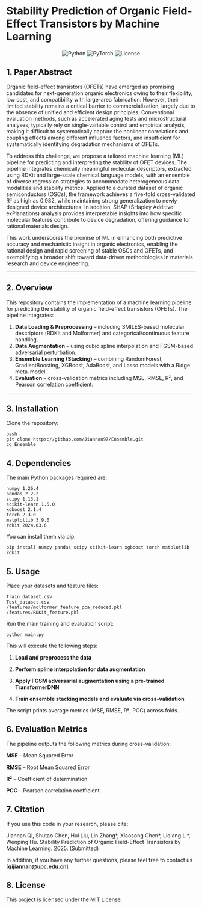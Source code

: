 # Stability Prediction of Organic Field-Effect Transistors by Machine Learning

<p align="center">
  <img src="https://img.shields.io/badge/python-3.10-blue" alt="Python">
  <img src="https://img.shields.io/badge/pytorch-2.3-red" alt="PyTorch">
  <img src="https://img.shields.io/badge/license-MIT-green" alt="License">
</p>

## 1. Paper Abstract

Organic field-effect transistors (OFETs) have emerged as promising candidates for next-generation organic electronics owing to their flexibility, low cost, and compatibility with large-area fabrication. However, their limited stability remains a critical barrier to commercialization, largely due to the absence of unified and efficient design principles. Conventional evaluation methods, such as accelerated aging tests and microstructural analyses, typically rely on single-variable control and empirical analysis, making it difficult to systematically capture the nonlinear correlations and coupling effects among different influence factors, and insufficient for systematically identifying degradation mechanisms of OFETs. 

To address this challenge, we propose a tailored machine learning (ML) pipeline for predicting and interpreting the stability of OFET devices. The pipeline integrates chemically meaningful molecular descriptors, extracted using RDKit and large-scale chemical language models, with an ensemble of diverse regression strategies to accommodate heterogeneous data modalities and stability metrics. Applied to a curated dataset of organic semiconductors (OSCs), the framework achieves a five-fold cross-validated R² as high as 0.982, while maintaining strong generalization to newly designed device architectures. In addition, SHAP (SHapley Additive exPlanations) analysis provides interpretable insights into how specific molecular features contribute to device degradation, offering guidance for rational materials design. 

This work underscores the promise of ML in enhancing both predictive accuracy and mechanistic insight in organic electronics, enabling the rational design and rapid screening of stable OSCs and OFETs, and exemplifying a broader shift toward data-driven methodologies in materials research and device engineering.

---

## 2. Overview

This repository contains the implementation of a machine learning pipeline for predicting the stability of organic field-effect transistors (OFETs). The pipeline integrates:

1. **Data Loading & Preprocessing** – including SMILES-based molecular descriptors (RDKit and Molformer) and categorical/continuous feature handling.
2. **Data Augmentation** – using cubic spline interpolation and FGSM-based adversarial perturbation.
3. **Ensemble Learning (Stacking)** – combining RandomForest, GradientBoosting, XGBoost, AdaBoost, and Lasso models with a Ridge meta-model.
4. **Evaluation** – cross-validation metrics including MSE, RMSE, R², and Pearson correlation coefficient.

---

## 3. Installation

Clone the repository:

```
bash
git clone https://github.com/Jiannan97/Ensemble.git
cd Ensemble
```

## 4. Dependencies

The main Python packages required are:
```
numpy 1.26.4
pandas 2.2.2
scipy 1.13.1
scikit-learn 1.5.0
xgboost 2.1.4
torch 2.3.0
matplotlib 3.9.0
rdkit 2024.03.6
```

You can install them via pip:
```
pip install numpy pandas scipy scikit-learn xgboost torch matplotlib rdkit
```


## 5. Usage

Place your datasets and feature files:
```
Train_dataset.csv
Test_dataset.csv
/features/molformer_feature_pca_reduced.pkl
/features/RDKit_feature.pkl
```

Run the main training and evaluation script:
```
python main.py
```

This will execute the following steps:

1. **Load and preprocess the data**

2. **Perform spline interpolation for data augmentation**

3. **Apply FGSM adversarial augmentation using a pre-trained TransformerDNN**

4. **Train ensemble stacking models and evaluate via cross-validation**

The script prints average metrics (MSE, RMSE, R², PCC) across folds.


## 6. Evaluation Metrics

The pipeline outputs the following metrics during cross-validation:

**MSE** – Mean Squared Error

**RMSE** – Root Mean Squared Error

**R²** – Coefficient of determination

**PCC** – Pearson correlation coefficient


## 7. Citation

If you use this code in your research, please cite:

Jiannan Qi, Shutao Chen, Hui Liu, Lin Zhang*, Xiaosong Chen*, Liqiang Li*, Wenping Hu. Stability Prediction of Organic Field-Effect Transistors by Machine Learning. 2025. (Submitted)

In addition, if you have any further questions, please feel free to contact us [**qijiannan@upc.edu.cn**]

## 8. License

This project is licensed under the MIT License.

